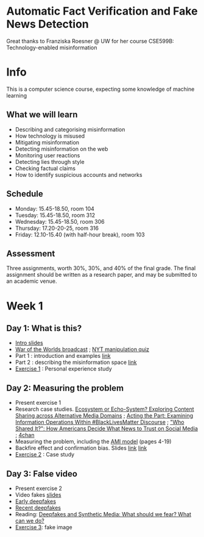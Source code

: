 # Automatic Fact Verification and Fake News Detection

Great thanks to Franziska Roesner @ UW for her course CSE599B: Technology-enabled misinformation

# Info

This is a computer science course, expecting some knowledge of machine learning

## What we will learn
* Describing and categorising misinformation
* How technology is misused
* Mitigating misinformation
* Detecting misinformation on the web
* Monitoring user reactions
* Detecting lies through style
* Checking factual claims
* How to identify suspicious accounts and networks

## Schedule
* Monday: 15.45-18.50, room 104
* Tuesday: 15.45-18.50, room 312
* Wednesday: 15.45-18.50, room 306
* Thursday: 17.20-20-25, room 316
* Friday: 12.10-15.40 (with half-hour break), room 103

## Assessment

Three assignments, worth 30%, 30%, and 40% of the final grade. The final assignment should be written as a research paper, and may be submitted to an academic venue.

# Week 1

## Day 1: What is this?

* [Intro slides](1+intro.pdf)
* [War of the Worlds broadcast](https://www.youtube.com/watch?v=Xs0K4ApWl4g&feature=youtu.be&t=11m01s) ; [NYT manipulation quiz](https://www.nytimes.com/interactive/2018/09/04/technology/facebook-influence-campaigns-quiz.html)
* Part 1 : introduction and examples [link](1-cse599b-18au.pdf)
* Part 2 : describing the misinformation space [link](2-cse599b-18au.pdf)
* [Exercise 1](exercise+1.pdf) : Personal experience study 


## Day 2: Measuring the problem

* Present exercise 1
* Research case studies. [Ecosystem or Echo-System? Exploring Content Sharing across Alternative Media Domains](https://faculty.washington.edu/kstarbi/Starbird-et-al-ICWSM-2018-Echosystem-final.pdf) ; [Acting the Part: Examining Information Operations Within #BlackLivesMatter Discourse](https://faculty.washington.edu/kstarbi/BLM-IRA-Camera-Ready.pdf) ; ["Who Shared It?": How Americans Decide What News to Trust on Social Media](http://mediainsight.org/PDFs/Trust%20Social%20Media%20Experiments%202017/MediaInsight_Social%20Media%20Final.pdf) ; [4chan](http://www.4chan.org)
* Measuring the problem, including the [AMI model](https://rm.coe.int/information-disorder-toward-an-interdisciplinary-framework-for-researc/168076277c) (pages 4-19)
* Backfire effect and confirmation bias. Slides [link](4-cse599b-18au.pdf) [link](5-cse599b-18au.pdf)
* [Exercise 2](exercise+2.pdf) : Case study

## Day 3: False video

* Present exercise 2
* Video fakes [slides](6-cse599b-18au.pdf)
* [Early deepfakes](http://niessnerlab.org/projects/thies2016face.html)
* [Recent deepfakes](https://web.stanford.edu/~zollhoef/papers/SG2018_DeepVideo/page.html)
* Reading: [Deepfakes and Synthetic Media: What should we fear? What can we do?](https://blog.witness.org/2018/07/deepfakes/)
* [Exercise 3](exercise%203.pdf): fake image



